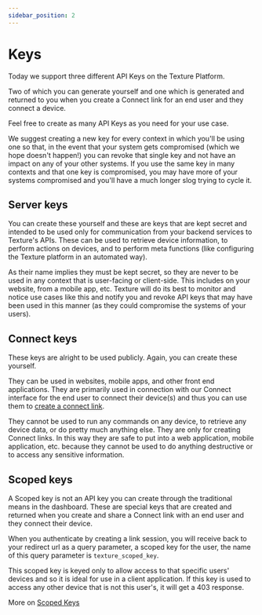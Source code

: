 ```yaml
---
sidebar_position: 2
---
```


# Keys

Today we support three different API Keys on the Texture Platform.

Two of which you can generate yourself and one which is generated and returned to you when you create a Connect link for an end user and they connect a device.

Feel free to create as many API Keys as you need for your use case.

We suggest creating a new key for every context in which you'll be using one so that, in the event that your system gets compromised (which we hope doesn't happen!) you can revoke that single key and not have an impact on any of your other systems. If you use the same key in many contexts and that one key is compromised, you may have more of your systems compromised and you'll have a much longer slog trying to cycle it.

## Server keys
 
You can create these yourself and these are keys that are kept secret and intended to be used only for communication from your backend services to Texture's APIs. These can be used to retrieve device information, to perform actions on devices, and to perform meta functions (like configuring the Texture platform in an automated way).

As their name implies they must be kept secret, so they are never to be used in any context that is user-facing or client-side. This includes on your website, from a mobile app, etc. Texture will do its best to monitor and notice use cases like this and notify you and revoke API keys that may have been used in this manner (as they could compromise the systems of your users).

## Connect keys

These keys are alright to be used publicly. Again, you can create these yourself. 

They can be used in websites, mobile apps, and other front end applications. They are primarily used in connection with our Connect interface for the end user to connect their device(s) and thus you can use them to [create a connect link](/integrations/texture-connect).

They cannot be used to run any commands on any device, to retrieve any device data, or do pretty much anything else. They are only for creating Connect links. In this way they are safe to put into a web application, mobile application, etc. because they cannot be used to do anything destructive or to access any sensitive information.

## Scoped keys

A Scoped key is not an API key you can create through the traditional means in the dashboard. These are special keys that are created and returned when you create and share a Connect link with an end user and they connect their device.

When you authenticate by creating a link session, you will receive back to your redirect url as a query parameter, a scoped key for the user, the name of this query parameter is `texture_scoped_key`. 

This scoped key is keyed only to allow access to that specific users' devices and so it is ideal for use in a client application. If this key is used to access any other device that is not this user's, it will get a 403 response.

More on [Scoped Keys](/integrations/scoped-key)
